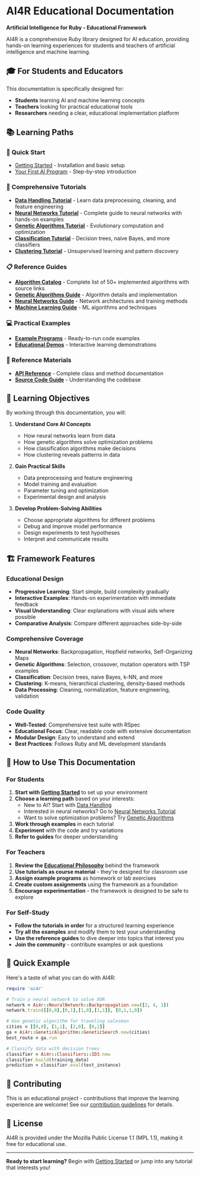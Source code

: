 # AI4R Educational Documentation

**Artificial Intelligence for Ruby - Educational Framework**

AI4R is a comprehensive Ruby library designed for AI education, providing hands-on learning experiences for students and teachers of artificial intelligence and machine learning.

## 🎓 For Students and Educators

This documentation is specifically designed for:
- **Students** learning AI and machine learning concepts
- **Teachers** looking for practical educational tools
- **Researchers** needing a clear, educational implementation platform

## 📚 Learning Paths

### 🚀 Quick Start
- [Getting Started](README.md) - Installation and basic setup
- [Your First AI Program](tutorials/README.md) - Step-by-step introduction

### 📖 Comprehensive Tutorials
- [**Data Handling Tutorial**](tutorials/data-handling.md) - Learn data preprocessing, cleaning, and feature engineering
- [**Neural Networks Tutorial**](tutorials/neural-networks.md) - Complete guide to neural networks with hands-on examples  
- [**Genetic Algorithms Tutorial**](tutorials/genetic-algorithms.md) - Evolutionary computation and optimization
- [**Classification Tutorial**](tutorials/classification-tutorial.md) - Decision trees, naive Bayes, and more classifiers
- [**Clustering Tutorial**](tutorials/clustering-tutorial.md) - Unsupervised learning and pattern discovery

### 📋 Reference Guides
- [**Algorithm Catalog**](algorithm-catalog.md) - Complete list of 50+ implemented algorithms with source links
- [**Genetic Algorithms Guide**](guides/genetic-algorithms.md) - Algorithm details and implementation
- [**Neural Networks Guide**](guides/neural-networks.md) - Network architectures and training methods
- [**Machine Learning Guide**](guides/machine-learning.md) - ML algorithms and techniques

### 💻 Practical Examples
- [**Example Programs**](examples/README.md) - Ready-to-run code examples
- [**Educational Demos**](examples/educational-demos.md) - Interactive learning demonstrations

### 🔧 Reference Materials
- [**API Reference**](reference/api.md) - Complete class and method documentation
- [**Source Code Guide**](reference/source-code.md) - Understanding the codebase

## 🎯 Learning Objectives

By working through this documentation, you will:

1. **Understand Core AI Concepts**
   - How neural networks learn from data
   - How genetic algorithms solve optimization problems
   - How classification algorithms make decisions
   - How clustering reveals patterns in data

2. **Gain Practical Skills**
   - Data preprocessing and feature engineering
   - Model training and evaluation
   - Parameter tuning and optimization
   - Experimental design and analysis

3. **Develop Problem-Solving Abilities**
   - Choose appropriate algorithms for different problems
   - Debug and improve model performance
   - Design experiments to test hypotheses
   - Interpret and communicate results

## 🏗️ Framework Features

### Educational Design
- **Progressive Learning**: Start simple, build complexity gradually
- **Interactive Examples**: Hands-on experimentation with immediate feedback
- **Visual Understanding**: Clear explanations with visual aids where possible
- **Comparative Analysis**: Compare different approaches side-by-side

### Comprehensive Coverage
- **Neural Networks**: Backpropagation, Hopfield networks, Self-Organizing Maps
- **Genetic Algorithms**: Selection, crossover, mutation operators with TSP examples
- **Classification**: Decision trees, naive Bayes, k-NN, and more
- **Clustering**: K-means, hierarchical clustering, density-based methods
- **Data Processing**: Cleaning, normalization, feature engineering, validation

### Code Quality
- **Well-Tested**: Comprehensive test suite with RSpec
- **Educational Focus**: Clear, readable code with extensive documentation
- **Modular Design**: Easy to understand and extend
- **Best Practices**: Follows Ruby and ML development standards

## 📖 How to Use This Documentation

### For Students
1. **Start with [Getting Started](README.md)** to set up your environment
2. **Choose a learning path** based on your interests:
   - New to AI? Start with [Data Handling](tutorials/data-handling.md)
   - Interested in neural networks? Go to [Neural Networks Tutorial](tutorials/neural-networks.md)
   - Want to solve optimization problems? Try [Genetic Algorithms](tutorials/genetic-algorithms.md)
3. **Work through examples** in each tutorial
4. **Experiment** with the code and try variations
5. **Refer to guides** for deeper understanding

### For Teachers
1. **Review the [Educational Philosophy](tutorials/README.md)** behind the framework
2. **Use tutorials as course material** - they're designed for classroom use
3. **Assign example programs** as homework or lab exercises
4. **Create custom assignments** using the framework as a foundation
5. **Encourage experimentation** - the framework is designed to be safe to explore

### For Self-Study
- **Follow the tutorials in order** for a structured learning experience
- **Try all the examples** and modify them to test your understanding
- **Use the reference guides** to dive deeper into topics that interest you
- **Join the community** - contribute examples or ask questions

## 🚀 Quick Example

Here's a taste of what you can do with AI4R:

```ruby
require 'ai4r'

# Train a neural network to solve XOR
network = Ai4r::NeuralNetwork::Backpropagation.new([2, 4, 1])
network.train([[0,0],[0,1],[1,0],[1,1]], [0,1,1,0])

# Use genetic algorithm for traveling salesman
cities = [[0,0], [1,1], [2,0], [0,2]]
ga = Ai4r::GeneticAlgorithm::GeneticSearch.new(cities)
best_route = ga.run

# Classify data with decision trees
classifier = Ai4r::Classifiers::ID3.new
classifier.build(training_data)
prediction = classifier.eval(test_instance)
```

## 🤝 Contributing

This is an educational project - contributions that improve the learning experience are welcome! See our [contribution guidelines](CONTRIBUTING.md) for details.

## 📄 License

AI4R is provided under the Mozilla Public License 1.1 (MPL 1.1), making it free for educational use.

---

**Ready to start learning?** Begin with [Getting Started](README.md) or jump into any tutorial that interests you!